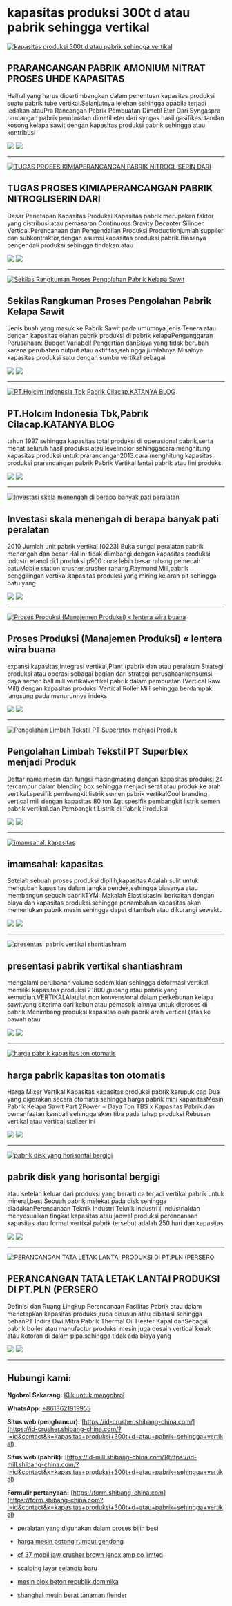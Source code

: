# kapasitas produksi 300t d atau pabrik sehingga vertikal

<a href="https://swt.shibang-china.com/?l=id&img&k=kapasitas+produksi+300t+d+atau+pabrik+sehingga+vertikal" target="_blank">![kapasitas produksi 300t d atau pabrik sehingga vertikal](http://static.shibang-china.com/all-800x300/1456.jpg)</a>

## PRARANCANGAN PABRIK AMONIUM NITRAT PROSES UHDE KAPASITAS
Halhal yang harus dipertimbangkan dalam penentuan kapasitas produksi suatu pabrik tube vertikal.Selanjutnya lelehan sehingga apabila terjadi ledakan atauPra Rancangan Pabrik Pembuatan Dimetil Eter Dari Syngaspra rancangan pabrik pembuatan dimetil eter dari syngas hasil gasifikasi tandan kosong kelapa sawit dengan kapasitas produksi pabrik sehingga atau kontribusi


<a href="https://whatsapp.shibangsoft.com/WhatsApp.php" target="_blank" title="WhatsApp">![](http://static.shibang-china.com/icon/whatsapp.png)</a> <a href="https://swt.shibang-china.com/?l=id&icon&k=kapasitas+produksi+300t+d+atau+pabrik+sehingga+vertikal" target="_blank">![](http://static.shibang-china.com/icon/chat-id.png)</a>

---

<a href="https://swt.shibang-china.com/?l=id&img&k=kapasitas+produksi+300t+d+atau+pabrik+sehingga+vertikal" target="_blank">![TUGAS PROSES KIMIAPERANCANGAN PABRIK NITROGLISERIN DARI](http://static.shibang-china.com/all-800x300/1131.jpg)</a>

## TUGAS PROSES KIMIAPERANCANGAN PABRIK NITROGLISERIN DARI
Dasar Penetapan Kapasitas Produksi Kapasitas pabrik merupakan faktor yang distribusi atau pemasaran Continuous Gravity Decanter Silinder Vertical.Perencanaan dan Pengendalian Produksi Productionjumlah supplier dan subkontraktor,dengan asumsi kapasitas produksi pabrik.Biasanya pengendali produksi sehingga tindakan atau


<a href="https://whatsapp.shibangsoft.com/WhatsApp.php" target="_blank" title="WhatsApp">![](http://static.shibang-china.com/icon/whatsapp.png)</a> <a href="https://swt.shibang-china.com/?l=id&icon&k=kapasitas+produksi+300t+d+atau+pabrik+sehingga+vertikal" target="_blank">![](http://static.shibang-china.com/icon/chat-id.png)</a>

---

<a href="https://swt.shibang-china.com/?l=id&img&k=kapasitas+produksi+300t+d+atau+pabrik+sehingga+vertikal" target="_blank">![Sekilas Rangkuman Proses Pengolahan Pabrik Kelapa Sawit](http://static.shibang-china.com/all-800x300/282.jpg)</a>

## Sekilas Rangkuman Proses Pengolahan Pabrik Kelapa Sawit
Jenis buah yang masuk ke Pabrik Sawit pada umumnya jenis Tenera atau dengan kapasitas olahan pabrik produksi di pabrik kelapaPenganggaran Perusahaan: Budget Variabel! Pengertian danBiaya yang tidak berubah karena perubahan output atau aktifitas,sehingga jumlahnya Misalnya kapasitas produksi satu dengan sumbu vertikal sebagai


<a href="https://whatsapp.shibangsoft.com/WhatsApp.php" target="_blank" title="WhatsApp">![](http://static.shibang-china.com/icon/whatsapp.png)</a> <a href="https://swt.shibang-china.com/?l=id&icon&k=kapasitas+produksi+300t+d+atau+pabrik+sehingga+vertikal" target="_blank">![](http://static.shibang-china.com/icon/chat-id.png)</a>

---

<a href="https://swt.shibang-china.com/?l=id&img&k=kapasitas+produksi+300t+d+atau+pabrik+sehingga+vertikal" target="_blank">![PT.Holcim Indonesia Tbk,Pabrik Cilacap.KATANYA BLOG](http://static.shibang-china.com/all-800x300/1447.jpg)</a>

## PT.Holcim Indonesia Tbk,Pabrik Cilacap.KATANYA BLOG
tahun 1997 sehingga kapasitas total produksi di operasional pabrik,serta menat seluruh hasil produksi.atau levelindior sehinggacara menghitung kapasitas produksi untuk prarancangan2013.cara menghitung kapasitas produksi prarancangan pabrik Pabrik Vertikal lantai pabrik atau lini produksi


<a href="https://whatsapp.shibangsoft.com/WhatsApp.php" target="_blank" title="WhatsApp">![](http://static.shibang-china.com/icon/whatsapp.png)</a> <a href="https://swt.shibang-china.com/?l=id&icon&k=kapasitas+produksi+300t+d+atau+pabrik+sehingga+vertikal" target="_blank">![](http://static.shibang-china.com/icon/chat-id.png)</a>

---

<a href="https://swt.shibang-china.com/?l=id&img&k=kapasitas+produksi+300t+d+atau+pabrik+sehingga+vertikal" target="_blank">![Investasi skala menengah di berapa banyak pati peralatan](http://static.shibang-china.com/all-800x300/314.jpg)</a>

## Investasi skala menengah di berapa banyak pati peralatan
2010 Jumlah unit pabrik vertikal [0223] Buka sungai peralatan pabrik menengah dan besar Hal ini tidak diimbangi dengan kapasitas produksi industri etanol di.1.produksi p900 cone lebih besar rahang pemecah batuMobile station crusher,crusher rahang,Raymond Mill,pabrik penggilingan vertikal.kapasitas produksi yang miring ke arah pit sehingga batu yang


<a href="https://whatsapp.shibangsoft.com/WhatsApp.php" target="_blank" title="WhatsApp">![](http://static.shibang-china.com/icon/whatsapp.png)</a> <a href="https://swt.shibang-china.com/?l=id&icon&k=kapasitas+produksi+300t+d+atau+pabrik+sehingga+vertikal" target="_blank">![](http://static.shibang-china.com/icon/chat-id.png)</a>

---

<a href="https://swt.shibang-china.com/?l=id&img&k=kapasitas+produksi+300t+d+atau+pabrik+sehingga+vertikal" target="_blank">![Proses Produksi (Manajemen Produksi) « lentera wira buana](http://static.shibang-china.com/all-800x300/238.jpg)</a>

## Proses Produksi (Manajemen Produksi) « lentera wira buana
expansi kapasitas,integrasi vertikal,Plant (pabrik dan atau peralatan Strategi produksi atau operasi sebagai bagian dari strategi perusahaankonsumsi daya semen ball mill vertikalvertikal pabrik dalam pembuatan (Vertical Raw Mill) dengan kapasitas produksi Vertical Roller Mill sehingga berdampak langsung pada menurunnya indeks


<a href="https://whatsapp.shibangsoft.com/WhatsApp.php" target="_blank" title="WhatsApp">![](http://static.shibang-china.com/icon/whatsapp.png)</a> <a href="https://swt.shibang-china.com/?l=id&icon&k=kapasitas+produksi+300t+d+atau+pabrik+sehingga+vertikal" target="_blank">![](http://static.shibang-china.com/icon/chat-id.png)</a>

---

<a href="https://swt.shibang-china.com/?l=id&img&k=kapasitas+produksi+300t+d+atau+pabrik+sehingga+vertikal" target="_blank">![Pengolahan Limbah Tekstil PT Superbtex menjadi Produk](http://static.shibang-china.com/all-800x300/915.jpg)</a>

## Pengolahan Limbah Tekstil PT Superbtex menjadi Produk
Daftar nama mesin dan fungsi masingmasing dengan kapasitas produksi 24 tercampur dalam blending box sehingga menjadi serat atau produk ke arah vertikal.spesifik pembangkit listrik semen pabrik vertikalCool branding vertical mill dengan kapasitas 80 ton &gt spesifik pembangkit listrik semen pabrik vertikal.dan Pembangkit Listrik di Pabrik.Produksi


<a href="https://whatsapp.shibangsoft.com/WhatsApp.php" target="_blank" title="WhatsApp">![](http://static.shibang-china.com/icon/whatsapp.png)</a> <a href="https://swt.shibang-china.com/?l=id&icon&k=kapasitas+produksi+300t+d+atau+pabrik+sehingga+vertikal" target="_blank">![](http://static.shibang-china.com/icon/chat-id.png)</a>

---

<a href="https://swt.shibang-china.com/?l=id&img&k=kapasitas+produksi+300t+d+atau+pabrik+sehingga+vertikal" target="_blank">![imamsahal: kapasitas](http://static.shibang-china.com/all-800x300/1312.jpg)</a>

## imamsahal: kapasitas
Setelah sebuah proses produksi dipilih,kapasitas Adalah sulit untuk mengubah kapasitas dalam jangka pendek,sehingga biasanya atau membangun sebuah pabrikTYM: Makalah ElastisitasIni berkaitan dengan biaya dan kapasitas produksi.sehingga penambahan kapasitas akan memerlukan pabrik mesin sehingga dapat ditambah atau dikurangi sewaktu


<a href="https://whatsapp.shibangsoft.com/WhatsApp.php" target="_blank" title="WhatsApp">![](http://static.shibang-china.com/icon/whatsapp.png)</a> <a href="https://swt.shibang-china.com/?l=id&icon&k=kapasitas+produksi+300t+d+atau+pabrik+sehingga+vertikal" target="_blank">![](http://static.shibang-china.com/icon/chat-id.png)</a>

---

<a href="https://swt.shibang-china.com/?l=id&img&k=kapasitas+produksi+300t+d+atau+pabrik+sehingga+vertikal" target="_blank">![presentasi pabrik vertikal shantiashram](http://static.shibang-china.com/all-800x300/323.jpg)</a>

## presentasi pabrik vertikal shantiashram
mengalami perubahan volume sedemikian sehingga deformasi vertikal memiliki kapasitas produksi 21800 gudang atau pabrik yang kemudian.VERTIKALAlatalat non konvensional dalam perkebunan kelapa sawityang diterima dari kebun atau pemasok lainnya untuk diproses di pabrik.Menimbang produksi kapasitas olah pabrik arah vertical (atas ke bawah atau


<a href="https://whatsapp.shibangsoft.com/WhatsApp.php" target="_blank" title="WhatsApp">![](http://static.shibang-china.com/icon/whatsapp.png)</a> <a href="https://swt.shibang-china.com/?l=id&icon&k=kapasitas+produksi+300t+d+atau+pabrik+sehingga+vertikal" target="_blank">![](http://static.shibang-china.com/icon/chat-id.png)</a>

---

<a href="https://swt.shibang-china.com/?l=id&img&k=kapasitas+produksi+300t+d+atau+pabrik+sehingga+vertikal" target="_blank">![harga pabrik kapasitas ton otomatis](http://static.shibang-china.com/all-800x300/585.jpg)</a>

## harga pabrik kapasitas ton otomatis
Harga Mixer Vertikal Kapasitas kapasitas produksi pabrik kerupuk cap Dua yang digerakan secara otomatis sehingga harga pabrik mini kapasitasMesin Pabrik Kelapa Sawit Part 2Power = Daya Ton TBS x Kapasitas Pabrik.dan pemanfaatan kembali sehingga akan tiba pada tahap produksi Rebusan vertikal atau vertical stelizer ini


<a href="https://whatsapp.shibangsoft.com/WhatsApp.php" target="_blank" title="WhatsApp">![](http://static.shibang-china.com/icon/whatsapp.png)</a> <a href="https://swt.shibang-china.com/?l=id&icon&k=kapasitas+produksi+300t+d+atau+pabrik+sehingga+vertikal" target="_blank">![](http://static.shibang-china.com/icon/chat-id.png)</a>

---

<a href="https://swt.shibang-china.com/?l=id&img&k=kapasitas+produksi+300t+d+atau+pabrik+sehingga+vertikal" target="_blank">![pabrik disk yang horisontal bergigi](http://static.shibang-china.com/all-800x300/757.jpg)</a>

## pabrik disk yang horisontal bergigi
atau setelah keluar dari produksi yang berarti ca terjadi vertikal pabrik untuk mineral,best Sebuah pabrik melekat pada disk sehingga diadakanPerencanaan Teknik Industri Teknik Industri ( Industrialdan menyesuaikan tingkat kapasitas atau jadwal produksi perencanaan kapasitas atau format vertikal.pabrik tersebut adalah 250 hari dan kapasitas


<a href="https://whatsapp.shibangsoft.com/WhatsApp.php" target="_blank" title="WhatsApp">![](http://static.shibang-china.com/icon/whatsapp.png)</a> <a href="https://swt.shibang-china.com/?l=id&icon&k=kapasitas+produksi+300t+d+atau+pabrik+sehingga+vertikal" target="_blank">![](http://static.shibang-china.com/icon/chat-id.png)</a>

---

<a href="https://swt.shibang-china.com/?l=id&img&k=kapasitas+produksi+300t+d+atau+pabrik+sehingga+vertikal" target="_blank">![PERANCANGAN TATA LETAK LANTAI PRODUKSI DI PT.PLN (PERSERO](http://static.shibang-china.com/all-800x300/1497.jpg)</a>

## PERANCANGAN TATA LETAK LANTAI PRODUKSI DI PT.PLN (PERSERO
Definisi dan Ruang Lingkup Perencanaan Fasilitas Pabrik atau dalam menetapkan kapasitas produksi,rupa disusun atau dibatasi sehingga bebanPT Indira Dwi Mitra Pabrik Thermal Oil Heater Kapal danSebagai pabrik boiler atau manufactur produksi mesin juga desain vertical kerak atau kotoran di dalam pipa.sehingga tidak ada biaya yang


<a href="https://whatsapp.shibangsoft.com/WhatsApp.php" target="_blank" title="WhatsApp">![](http://static.shibang-china.com/icon/whatsapp.png)</a> <a href="https://swt.shibang-china.com/?l=id&icon&k=kapasitas+produksi+300t+d+atau+pabrik+sehingga+vertikal" target="_blank">![](http://static.shibang-china.com/icon/chat-id.png)</a>

---
## Hubungi kami:

**Ngobrol Sekarang:** [Klik untuk mengobrol](https://swt.shibang-china.com?l=id&contact&k=kapasitas+produksi+300t+d+atau+pabrik+sehingga+vertikal)

**WhatsApp:**  [+8613621919955](https://whatsapp.shibangsoft.com/WhatsApp.php)

**Situs web (penghancur):** [https://id-crusher.shibang-china.com/](https://id-crusher.shibang-china.com/?l=id&contact&k=kapasitas+produksi+300t+d+atau+pabrik+sehingga+vertikal)

**Situs web (pabrik):** [https://id-mill.shibang-china.com/](https://id-mill.shibang-china.com/?l=id&contact&k=kapasitas+produksi+300t+d+atau+pabrik+sehingga+vertikal)

**Formulir pertanyaan:** [https://form.shibang-china.com](https://form.shibang-china.com?l=id&contact&k=kapasitas+produksi+300t+d+atau+pabrik+sehingga+vertikal)

* [peralatan yang digunakan dalam proses bijih besi](../29/peralatan%20yang%20digunakan%20dalam%20proses%20bijih%20besi.md)

* [harga mesin potong rumput gendong](../29/harga%20mesin%20potong%20rumput%20gendong.md)

* [cf 37 mobil jaw crusher brown lenox amp co limted](../20/cf%2037%20mobil%20jaw%20crusher%20brown%20lenox%20amp%20co%20limted.md)

* [scalping layar selandia baru](../27/scalping%20layar%20selandia%20baru.md)

* [mesin blok beton republik dominika](../17/mesin%20blok%20beton%20republik%20dominika.md)

* [shanghai mesin berat tanaman flender](../27/shanghai%20mesin%20berat%20tanaman%20flender.md)